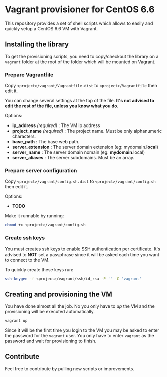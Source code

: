 # Vagrant provisioner for CentOS 6.6

This repository provides a set of shell scripts which allows to
easily and quickly setup a CentOS 6.6 VM with Vagrant.

## Installing the library

To get the provisioning scripts, you need to copy/checkout the library
on a `vagrant` folder at the root of the folder which will be mounted on Vagrant.

### Prepare Vagrantfile

Copy `<project>/vagrant/Vagrantfile.dist` to `<project>/Vagrantfile` then edit it.

You can change several settings at the top of the file.
**It's not advised to edit the rest of the file, unless you know what you do.**

Options:
- **ip_address** *(required)* : The VM ip address
- **project_name** *(required)* : The project name. Must be only alphanumeric characters.
- **base_path** : The base web path.
- **server_extension** : The server domain extension (eg: mydomain.**local**)
- **server_name** : The server domain nomain (eg: **mydomain**.local)
- **server_aliases** : The server subdomains. Must be an array.

### Prepare server configuration

Copy `<project>/vagrant/config.sh.dist` to `<project>/vagrant/config.sh` then edit it.

Options:
- **TODO**

Make it runnable by running:
```bash
chmod +x <project>/vagrant/config.sh
```

### Create ssh keys

You must creates ssh keys to enable SSH authentication per certificate.
It's advised to **NOT** set a passphrase since it will be asked each time
you want to connect to the VM.

To quickly create these keys run:
```bash
ssh-keygen -f <project>/vagrant/ssh/id_rsa -P '' -C 'vagrant'
```

## Creating and provisioning the VM

You have done almost all the job. No you only have to *up* the VM and
the provisioning will be executed automatically.
```bash
vagrant up
```

Since it will be the first time you login to the VM you may be asked to enter
the password for the `vagrant` user.
You only have to enter `vagrant` as the password and wait for provisioning to finish.

## Contribute

Feel free to contribute by pulling new scripts or improvements.
